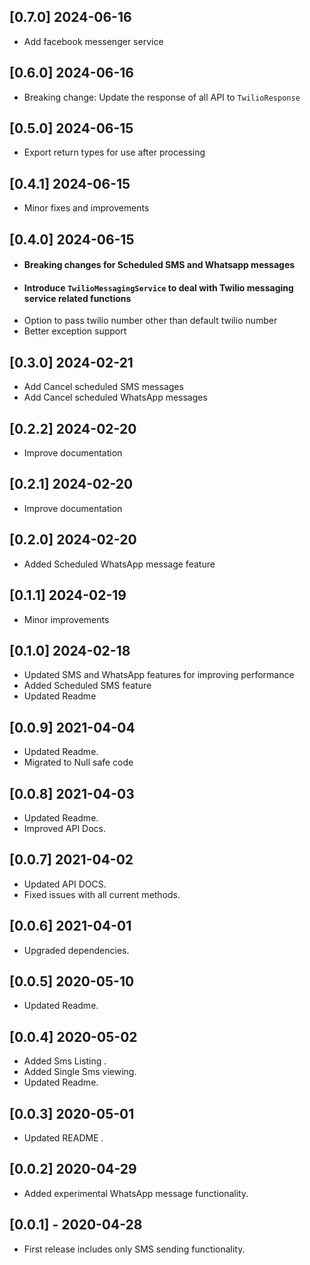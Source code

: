 ## [0.7.0] 2024-06-16

- Add facebook messenger service

## [0.6.0] 2024-06-16

- Breaking change: Update the response of all API to `TwilioResponse`

## [0.5.0] 2024-06-15

- Export return types for use after processing

## [0.4.1] 2024-06-15

- Minor fixes and improvements

## [0.4.0] 2024-06-15

- #### Breaking changes for Scheduled SMS and Whatsapp messages
- #### Introduce `TwilioMessagingService` to deal with Twilio messaging service related functions
- Option to pass twilio number other than default twilio number
- Better exception support

## [0.3.0] 2024-02-21

- Add Cancel scheduled SMS messages
- Add Cancel scheduled WhatsApp messages

## [0.2.2] 2024-02-20

- Improve documentation

## [0.2.1] 2024-02-20

- Improve documentation

## [0.2.0] 2024-02-20

- Added Scheduled WhatsApp message feature

## [0.1.1] 2024-02-19

- Minor improvements

## [0.1.0] 2024-02-18

- Updated SMS and WhatsApp features for improving performance
- Added Scheduled SMS feature
- Updated Readme

## [0.0.9] 2021-04-04

- Updated Readme.
- Migrated to Null safe code

## [0.0.8] 2021-04-03

- Updated Readme.
- Improved API Docs.

## [0.0.7] 2021-04-02

- Updated API DOCS.
- Fixed issues with all current methods.

## [0.0.6] 2021-04-01

- Upgraded dependencies.

## [0.0.5] 2020-05-10

- Updated Readme.

## [0.0.4] 2020-05-02

- Added Sms Listing .
- Added Single Sms viewing.
- Updated Readme.

## [0.0.3] 2020-05-01

- Updated README .

## [0.0.2] 2020-04-29

- Added experimental WhatsApp message functionality.

## [0.0.1] - 2020-04-28

- First release includes only SMS sending functionality.
